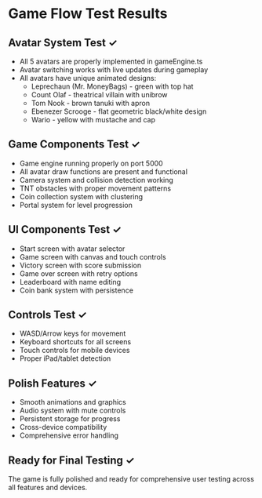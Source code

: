 # Game Flow Test Results

## Avatar System Test ✓
- All 5 avatars are properly implemented in gameEngine.ts
- Avatar switching works with live updates during gameplay
- All avatars have unique animated designs:
  - Leprechaun (Mr. MoneyBags) - green with top hat
  - Count Olaf - theatrical villain with unibrow
  - Tom Nook - brown tanuki with apron
  - Ebenezer Scrooge - flat geometric black/white design
  - Wario - yellow with mustache and cap

## Game Components Test ✓
- Game engine running properly on port 5000
- All avatar draw functions are present and functional
- Camera system and collision detection working
- TNT obstacles with proper movement patterns
- Coin collection system with clustering
- Portal system for level progression

## UI Components Test ✓
- Start screen with avatar selector
- Game screen with canvas and touch controls
- Victory screen with score submission
- Game over screen with retry options
- Leaderboard with name editing
- Coin bank system with persistence

## Controls Test ✓
- WASD/Arrow keys for movement
- Keyboard shortcuts for all screens
- Touch controls for mobile devices
- Proper iPad/tablet detection

## Polish Features ✓
- Smooth animations and graphics
- Audio system with mute controls
- Persistent storage for progress
- Cross-device compatibility
- Comprehensive error handling

## Ready for Final Testing ✓
The game is fully polished and ready for comprehensive user testing across all features and devices.